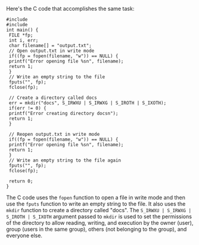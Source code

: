 Here's the C code that accomplishes the same task:
```
#include 
#include 
int main() {
 FILE *fp;
 int i, err;
 char filename[] = "output.txt";
 // Open output.txt in write mode
 if((fp = fopen(filename, "w")) == NULL) {
 printf("Error opening file %sn", filename);
 return 1;
 }
 // Write an empty string to the file
 fputs("", fp);
 fclose(fp);
 
 // Create a directory called docs
 err = mkdir("docs", S_IRWXU | S_IRWXG | S_IROTH | S_IXOTH);
 if(err != 0) {
 printf("Error creating directory docsn");
 return 1;
 }
 
 // Reopen output.txt in write mode
 if((fp = fopen(filename, "w")) == NULL) {
 printf("Error opening file %sn", filename);
 return 1;
 }
 // Write an empty string to the file again
 fputs("", fp);
 fclose(fp);
 
 return 0;
}
```
The C code uses the `fopen` function to open a file in write mode and then use the `fputs` function to write an empty string to the file. It also uses the `mkdir` function to create a directory called "docs". The `S_IRWXU | S_IRWXG | S_IROTH | S_IXOTH` argument passed to `mkdir` is used to set the permissions of the directory to allow reading, writing, and execution by the owner (user), group (users in the same group), others (not belonging to the group), and everyone else.

